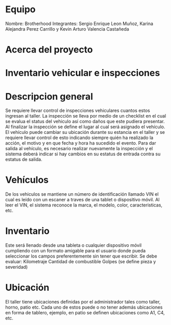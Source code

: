 Equipo
=======

Nombre: Brotherhood
Integrantes: Sergio Enrique Leon Muñoz, Karina Alejandra Perez Carrillo y Kevin Arturo Valencia Castañeda

Acerca del proyecto
====================
Inventario vehicular e inspecciones
====================================
Descripcion general
====================
Se requiere llevar control de inspecciones vehiculares cuantos estos ingresan al taller. La inspección se lleva por medio de un checklist en el cual se evalua el status del vehiculo así como daños que este pudiera presentar. Al finalizar la inspección se define el lugar al cual será asignado el vehículo. El vehículo puede cambiar su ubicación durante su estancia en el taller y se requiere llevar control de esto indicando siempre quién ha realizado la acción, el motivo y en que fecha y hora ha sucedido el evento. Para dar salida al vehículo, es necesario realizar nuevamente la inspección y el sistema deberá indicar si hay cambios en su estatus de entrada contra su estatus de salida.

Vehículos
==========
De los vehiculos se mantiene un número de identificación llamado VIN el cual es leído con un escaner a traves de una tablet o dispositivo móvil. Al leer el VIN, el sistema reconoce la marca, el modelo, color, caracteristicas, etc.

Inventario
==========
Este será llenado desde una tableta o cualquier dispositivo móvil cumpliendo con un formato amigable para el usuario donde pueda seleccionar los campos preferentemente sin tener que escribir. Se debe evaluar: Kilometraje Cantidad de combustible Golpes (se define pieza y severidad)

Ubicación
===========
El taller tiene ubicaciones definidas por el administrador tales como taller, horno, patio etc. Cada uno de estos puede o no tener además ubicaciones en forma de tablero, ejemplo, en patio se definen ubicaciones como A1, C4, etc.
